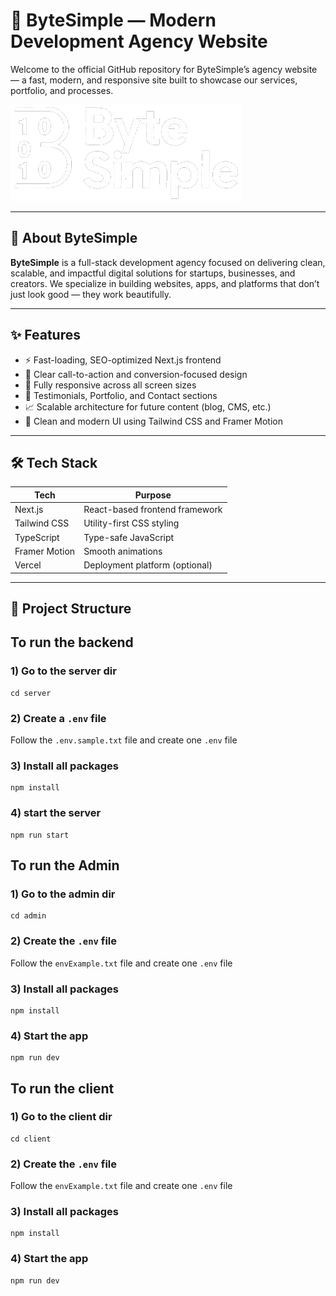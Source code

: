 # 🚀 ByteSimple — Modern Development Agency Website

Welcome to the official GitHub repository for ByteSimple’s agency website — a fast, modern, and responsive site built to showcase our services, portfolio, and processes.

![ByteSimple Banner](client/public/assets/logo.png) <!-- Optional: Add a banner image if available -->

---

## 🧠 About ByteSimple

**ByteSimple** is a full-stack development agency focused on delivering clean, scalable, and impactful digital solutions for startups, businesses, and creators. We specialize in building websites, apps, and platforms that don’t just look good — they work beautifully.

---

## ✨ Features

- ⚡️ Fast-loading, SEO-optimized Next.js frontend
- 🎯 Clear call-to-action and conversion-focused design
- 📱 Fully responsive across all screen sizes
- 💬 Testimonials, Portfolio, and Contact sections
- 📈 Scalable architecture for future content (blog, CMS, etc.)
- 🎨 Clean and modern UI using Tailwind CSS and Framer Motion

---

## 🛠️ Tech Stack

| Tech            | Purpose                       |
|-----------------|-------------------------------|
| Next.js         | React-based frontend framework|
| Tailwind CSS    | Utility-first CSS styling     |
| TypeScript      | Type-safe JavaScript          |
| Framer Motion   | Smooth animations             |
| Vercel          | Deployment platform (optional)|

---

## 📂 Project Structure

## To run the backend

### 1) Go to the server dir
```shell
cd server
```
### 2) Create a `.env` file
Follow the `.env.sample.txt` file and create one `.env` file
### 3) Install all packages
```
npm install
```
### 4) start the server
```
npm run start
```
## To run the Admin

### 1) Go to the admin dir
```
cd admin
```
### 2) Create the `.env` file 
Follow the `envExample.txt` file and create one `.env` file
### 3) Install all packages
```
npm install
```
### 4) Start the app
```
npm run dev
```
## To run the client

### 1) Go to the client dir
```
cd client
```
### 2) Create the `.env` file 
Follow the `envExample.txt` file and create one `.env` file
### 3) Install all packages
```
npm install
```
### 4) Start the app
```
npm run dev
```
